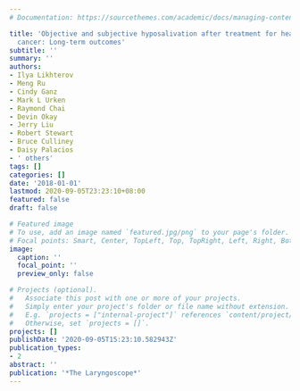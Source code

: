 ```yaml
---
# Documentation: https://sourcethemes.com/academic/docs/managing-content/

title: 'Objective and subjective hyposalivation after treatment for head and neck
  cancer: Long-term outcomes'
subtitle: ''
summary: ''
authors:
- Ilya Likhterov
- Meng Ru
- Cindy Ganz
- Mark L Urken
- Raymond Chai
- Devin Okay
- Jerry Liu
- Robert Stewart
- Bruce Culliney
- Daisy Palacios
- ' others'
tags: []
categories: []
date: '2018-01-01'
lastmod: 2020-09-05T23:23:10+08:00
featured: false
draft: false

# Featured image
# To use, add an image named `featured.jpg/png` to your page's folder.
# Focal points: Smart, Center, TopLeft, Top, TopRight, Left, Right, BottomLeft, Bottom, BottomRight.
image:
  caption: ''
  focal_point: ''
  preview_only: false

# Projects (optional).
#   Associate this post with one or more of your projects.
#   Simply enter your project's folder or file name without extension.
#   E.g. `projects = ["internal-project"]` references `content/project/deep-learning/index.md`.
#   Otherwise, set `projects = []`.
projects: []
publishDate: '2020-09-05T15:23:10.582943Z'
publication_types:
- 2
abstract: ''
publication: '*The Laryngoscope*'
---
```

